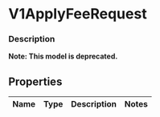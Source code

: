 
# V1ApplyFeeRequest

### Description


**Note: This model is deprecated.**

## Properties
Name | Type | Description | Notes
------------ | ------------- | ------------- | -------------



